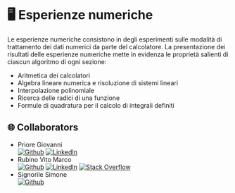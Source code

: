 # 🖥️ Esperienze numeriche
Le esperienze numeriche consistono in degli esperimenti sulle modalità di trattamento dei dati numerici da parte del calcolatore.
La presentazione dei risultati delle esperienze numeriche mette in evidenza le proprietà salienti di ciascun algoritmo di ogni sezione:
* Aritmetica dei calcolatori <br>
* Algebra lineare numerica e risoluzione di sistemi lineari <br>
* Interpolazione polinomiale <br>
* Ricerca delle radici di una funzione <br>
* Formule di quadratura per il calcolo di integrali definiti <br>

## 🌐 Collaborators
* Priore Giovanni <br>
[![Github](https://img.shields.io/badge/GitHub-100000?logo=github&logoColor=white)](https://github.com/GiovanniPriore) [![LinkedIn](https://img.shields.io/badge/LinkedIn-%230077B5.svg?logo=linkedin&logoColor=white)](https://www.linkedin.com/in/giovanni-priore-6b8508205/) 
* Rubino Vito Marco <br>
[![Github](https://img.shields.io/badge/GitHub-100000?logo=github&logoColor=white)](https://github.com/vitomarcorubino) [![LinkedIn](https://img.shields.io/badge/LinkedIn-%230077B5.svg?logo=linkedin&logoColor=white)](https://www.linkedin.com/in/vitomarcorubino/) [![Stack Overflow](https://img.shields.io/badge/-Stackoverflow-FE7A16?logo=stack-overflow&logoColor=white)](https://stackoverflow.com/users/11417498/marco-rubino) 
* Signorile Simone <br>
[![Github](https://img.shields.io/badge/GitHub-100000?logo=github&logoColor=white)](https://github.com/simonesignorile)
